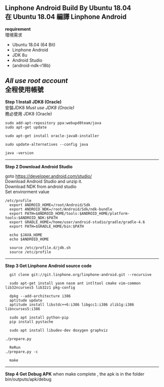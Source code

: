 Linphone Android Build By Ubuntu 18.04  
在 Ubuntu 18.04 編譯 Linphone Android
----
**requirement**  
環境需求  
- Ubuntu 18.04 (64 Bit)
- Linphone Android
- JDK 8u
- Android Studio
- (android-ndk-r18b)

*All use root account*  
全程使用帳號
----
**Step 1 Install JDK8 (Oracle)**  
安裝JDK8
*Must use JDK8 (Oracle)*  
務必使用 JDK8 (Oracle)   
```
sudo add-apt-repository ppa:webupd8team/java
sudo apt-get update

sudo apt-get install oracle-java8-installer

sudo update-alternatives --config java

java -version
```
----
**Step 2 Download Android Studio**

goto https://developer.android.com/studio/  
Download Android Studio and unzip it.  
Download NDK from android studio  
Set envirorment value  
```
/etc/profile
  export ANDROID_HOME=/root/Android/Sdk
  export ANDROID_NDK=/root/Android/Sdk/ndk-bundle
  export PATH=$ANDROID_HOME/tools:$ANDROID_HOME/platform-tools:$ANDROID_NDK:$PATH
  export GRADLE_HOME=/home/user/android-studio/gradle/gradle-4.6
  export PATH=$GRADLE_HOME/bin:$PATH

  echo $JAVA_HOME
  echo $ANDROID_HOME

  source /etc/profile.d/jdk.sh
  source /etc/profile
```
----
**Step 3 Get Linphone Android source code**
```
  git clone git://git.linphone.org/linphone-android.git --recursive

  sudo apt-get install yasm nasm ant intltool cmake vim-common lib32ncurses5 lib32z1 pkg-config

  dpkg --add-architecture i386
  aptitude update
  aptitude install libstdc++6:i386 libgcc1:i386 zlib1g:i386 libncurses5:i386

  sudo apt install python-pip
  pip install pystache

  sudo apt install libudev-dev doxygen graphviz

./prepare.py

  ReRun
./prepare.py -c

  make
```
----
**Step 4 Get Debug APK**
when make complete , the apk is in the folder  
bin/outputs/apk/debug
